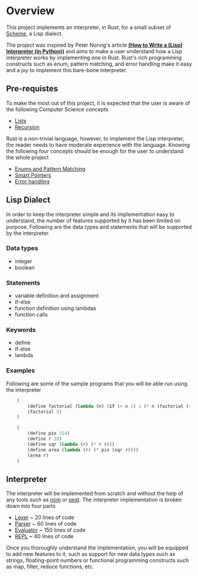 # Overview

This project implements an interpreter, in Rust, for a small subset of [Scheme](https://en.wikipedia.org/wiki/Scheme_(programming_language)), a Lisp dialect.

The project was inspired by Peter Norvig's article [**(How to Write a (Lisp) Interpreter (in Python))**](http://www.norvig.com/lispy.html) and aims to make a user understand how a Lisp interpreter works by implementing one in Rust. Rust's rich programming constructs such as enum, pattern matching, and error handling make it easy and a joy to implement this bare-bone interpreter. 

## Pre-requistes
To make the most out of this project, it is expected that the user is aware of the following Computer Science concepts

- [Lists](https://en.wikipedia.org/wiki/List_(abstract_data_type))
- [Recursion](https://en.wikipedia.org/wiki/Recursion_(computer_science)) 

Rust is a non-trivial language, however, to implement the Lisp interpreter, the reader needs to have moderate experience with the language. Knowing the following four concepts should be enough for the user to understand the whole project 

- [Enums and Pattern Matching](https://doc.rust-lang.org/book/ch06-00-enums.html)
- [Smart Pointers](https://doc.rust-lang.org/book/ch15-00-smart-pointers.html)
- [Error handling](https://doc.rust-lang.org/book/ch09-00-error-handling.html)

## Lisp Dialect

In order to keep the interpreter simple and its implementation easy to understand, the number of features supported by it has been limited on purpose. Following are the data types and statements that will be supported by the interpreter.

### Data types
- integer
- boolean

### Statements
- variable definition and assignment
- if-else
- function definition using lambdas
- function calls

### Keywords

- define
- if-else
- lambda

### Examples

Following are some of the sample programs that you will be able run using the interpreter

```lisp
    (
        (define factorial (lambda (n) (if (< n 1) 1 (* n (factorial (- n 1))))))
        (factorial 5)
    )
```

```lisp
    (
        (define pix 314)
        (define r 10)
        (define sqr (lambda (r) (* r r)))
        (define area (lambda (r) (* pix (sqr r))))
        (area r)
    )
```

## Interpreter

The interpreter will be implemented from scratch and without the help of any tools such as [nom](https://docs.rs/nom/latest/nom/) or [pest](https://pest.rs/). The interpreter implementation is broken down into four parts

- [Lexer](./lexer.md) ~ 20 lines of code
- [Parser](./parser.md) ~ 60 lines of code
- [Evaluator](./evaluator.md) ~ 150 lines of code
- [REPL](./repl.md) ~ 40 lines of code

Once you thoroughly understand the implementation, you will be equipped to add new features to it, such as support for new data types such as strings, floating-point numbers or functional programming constructs such as map, filter, reduce functions, etc. 